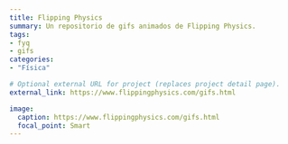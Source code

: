 ```yaml
---
title: Flipping Physics
summary: Un repositorio de gifs animados de Flipping Physics.
tags:
- fyq
- gifs
categories: 
- "Física"

# Optional external URL for project (replaces project detail page).
external_link: https://www.flippingphysics.com/gifs.html

image:
  caption: https://www.flippingphysics.com/gifs.html
  focal_point: Smart
---
```

